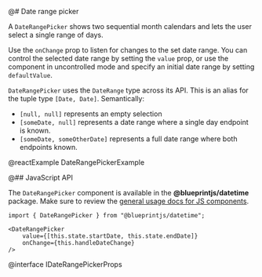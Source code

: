 @# Date range picker

A `DateRangePicker` shows two sequential month calendars and lets the user select a single range of
days.

Use the `onChange` prop to listen for changes to the set date range. You can control the selected
date range by setting the `value` prop, or use the component in uncontrolled mode and specify an
initial date range by setting `defaultValue`.

`DateRangePicker` uses the `DateRange` type across its API.
This is an alias for the tuple type `[Date, Date]`.
Semantically:
* `[null, null]` represents an empty selection
* `[someDate, null]` represents a date range where a single day endpoint is known.
* `[someDate, someOtherDate]` represents a full date range where both endpoints known.

@reactExample DateRangePickerExample

@## JavaScript API

The `DateRangePicker` component is available in the __@blueprintjs/datetime__ package.
Make sure to review the [general usage docs for JS components](#blueprint.usage).

```tsx
import { DateRangePicker } from "@blueprintjs/datetime";

<DateRangePicker
    value={[this.state.startDate, this.state.endDate]}
    onChange={this.handleDateChange}
/>
```

@interface IDateRangePickerProps
